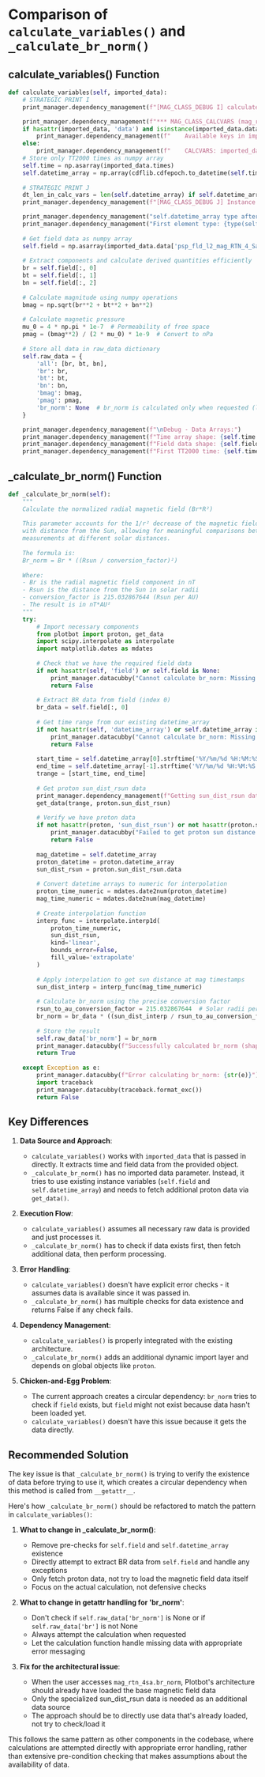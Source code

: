 # Comparison of `calculate_variables()` and `_calculate_br_norm()`

## calculate_variables() Function

```python
def calculate_variables(self, imported_data):
    # STRATEGIC PRINT I
    print_manager.dependency_management(f"[MAG_CLASS_DEBUG I] calculate_variables called for instance ID: {id(self)}")

    print_manager.dependency_management(f"*** MAG_CLASS_CALCVARS (mag_rtn_4sa_class) ID:{id(self)}: imported_data ID: {id(imported_data) if imported_data is not None else 'None'}, .data ID: {id(imported_data.data) if imported_data is not None and hasattr(imported_data, 'data') and imported_data.data is not None else 'N/A'} ***")
    if hasattr(imported_data, 'data') and isinstance(imported_data.data, dict):
        print_manager.dependency_management(f"    Available keys in imported_data.data for CALCVARS: {list(imported_data.data.keys())}")
    else:
        print_manager.dependency_management(f"    CALCVARS: imported_data.data is missing or not a dict.")
    # Store only TT2000 times as numpy array
    self.time = np.asarray(imported_data.times)
    self.datetime_array = np.array(cdflib.cdfepoch.to_datetime(self.time))        
    
    # STRATEGIC PRINT J
    dt_len_in_calc_vars = len(self.datetime_array) if self.datetime_array is not None else "None"
    print_manager.dependency_management(f"[MAG_CLASS_DEBUG J] Instance ID: {id(self)} AFTER self.datetime_array assignment in calculate_variables. Length: {dt_len_in_calc_vars}")

    print_manager.dependency_management("self.datetime_array type after conversion: {type(self.datetime_array)}")
    print_manager.dependency_management("First element type: {type(self.datetime_array[0])}")
    
    # Get field data as numpy array
    self.field = np.asarray(imported_data.data['psp_fld_l2_mag_RTN_4_Sa_per_Cyc'])
    
    # Extract components and calculate derived quantities efficiently
    br = self.field[:, 0]
    bt = self.field[:, 1]
    bn = self.field[:, 2]
    
    # Calculate magnitude using numpy operations
    bmag = np.sqrt(br**2 + bt**2 + bn**2)
    
    # Calculate magnetic pressure
    mu_0 = 4 * np.pi * 1e-7  # Permeability of free space
    pmag = (bmag**2) / (2 * mu_0) * 1e-9  # Convert to nPa
    
    # Store all data in raw_data dictionary
    self.raw_data = {
        'all': [br, bt, bn],
        'br': br,
        'bt': bt,
        'bn': bn,
        'bmag': bmag,
        'pmag': pmag,
        'br_norm': None  # br_norm is calculated only when requested (lazy loading)
    }

    print_manager.dependency_management(f"\nDebug - Data Arrays:")
    print_manager.dependency_management(f"Time array shape: {self.time.shape}")
    print_manager.dependency_management(f"Field data shape: {self.field.shape}")
    print_manager.dependency_management(f"First TT2000 time: {self.time[0]}")
```

## _calculate_br_norm() Function 

```python
def _calculate_br_norm(self):
    """
    Calculate the normalized radial magnetic field (Br*R²)
    
    This parameter accounts for the 1/r² decrease of the magnetic field strength 
    with distance from the Sun, allowing for meaningful comparisons between
    measurements at different solar distances.
    
    The formula is:
    Br_norm = Br * ((Rsun / conversion_factor)²)
    
    Where:
    - Br is the radial magnetic field component in nT
    - Rsun is the distance from the Sun in solar radii
    - conversion_factor is 215.032867644 (Rsun per AU)
    - The result is in nT*AU²
    """
    try:
        # Import necessary components
        from plotbot import proton, get_data
        import scipy.interpolate as interpolate
        import matplotlib.dates as mdates
        
        # Check that we have the required field data
        if not hasattr(self, 'field') or self.field is None:
            print_manager.datacubby("Cannot calculate br_norm: Missing magnetic field data")
            return False
            
        # Extract BR data from field (index 0)
        br_data = self.field[:, 0]
        
        # Get time range from our existing datetime_array
        if not hasattr(self, 'datetime_array') or self.datetime_array is None:
            print_manager.datacubby("Cannot calculate br_norm: Missing datetime data")
            return False
            
        start_time = self.datetime_array[0].strftime('%Y/%m/%d %H:%M:%S.%f')
        end_time = self.datetime_array[-1].strftime('%Y/%m/%d %H:%M:%S.%f')
        trange = [start_time, end_time]
        
        # Get proton sun_dist_rsun data
        print_manager.dependency_management(f"Getting sun_dist_rsun data for br_norm calculation")
        get_data(trange, proton.sun_dist_rsun)
        
        # Verify we have proton data
        if not hasattr(proton, 'sun_dist_rsun') or not hasattr(proton.sun_dist_rsun, 'data') or proton.sun_dist_rsun.data is None:
            print_manager.datacubby("Failed to get proton sun distance data for br_norm calculation")
            return False
        
        mag_datetime = self.datetime_array
        proton_datetime = proton.datetime_array
        sun_dist_rsun = proton.sun_dist_rsun.data
        
        # Convert datetime arrays to numeric for interpolation
        proton_time_numeric = mdates.date2num(proton_datetime)
        mag_time_numeric = mdates.date2num(mag_datetime)
        
        # Create interpolation function
        interp_func = interpolate.interp1d(
            proton_time_numeric, 
            sun_dist_rsun,
            kind='linear',
            bounds_error=False,
            fill_value='extrapolate'
        )
        
        # Apply interpolation to get sun distance at mag timestamps
        sun_dist_interp = interp_func(mag_time_numeric)
        
        # Calculate br_norm using the precise conversion factor
        rsun_to_au_conversion_factor = 215.032867644  # Solar radii per AU
        br_norm = br_data * ((sun_dist_interp / rsun_to_au_conversion_factor) ** 2)
        
        # Store the result
        self.raw_data['br_norm'] = br_norm
        print_manager.datacubby(f"Successfully calculated br_norm (shape: {br_norm.shape})")
        return True
        
    except Exception as e:
        print_manager.datacubby(f"Error calculating br_norm: {str(e)}")
        import traceback
        print_manager.datacubby(traceback.format_exc())
        return False
```

## Key Differences

1. **Data Source and Approach**:
   - `calculate_variables()` works with `imported_data` that is passed in directly. It extracts time and field data from the provided object.
   - `_calculate_br_norm()` has no imported data parameter. Instead, it tries to use existing instance variables (`self.field` and `self.datetime_array`) and needs to fetch additional proton data via `get_data()`.

2. **Execution Flow**:
   - `calculate_variables()` assumes all necessary raw data is provided and just processes it.
   - `_calculate_br_norm()` has to check if data exists first, then fetch additional data, then perform processing.

3. **Error Handling**:
   - `calculate_variables()` doesn't have explicit error checks - it assumes data is available since it was passed in.
   - `_calculate_br_norm()` has multiple checks for data existence and returns False if any check fails.

4. **Dependency Management**:
   - `calculate_variables()` is properly integrated with the existing architecture.
   - `_calculate_br_norm()` adds an additional dynamic import layer and depends on global objects like `proton`.

5. **Chicken-and-Egg Problem**:
   - The current approach creates a circular dependency: `br_norm` tries to check if `field` exists, but `field` might not exist because data hasn't been loaded yet.
   - `calculate_variables()` doesn't have this issue because it gets the data directly.

## Recommended Solution

The key issue is that `_calculate_br_norm()` is trying to verify the existence of data before trying to use it, which creates a circular dependency when this method is called from `__getattr__`.

Here's how `_calculate_br_norm()` should be refactored to match the pattern in `calculate_variables()`:

1. **What to change in _calculate_br_norm()**:
   - Remove pre-checks for `self.field` and `self.datetime_array` existence
   - Directly attempt to extract BR data from `self.field` and handle any exceptions
   - Only fetch proton data, not try to load the magnetic field data itself
   - Focus on the actual calculation, not defensive checks

2. **What to change in __getattr__ handling for 'br_norm'**:
   - Don't check if `self.raw_data['br_norm']` is None or if `self.raw_data['br']` is not None
   - Always attempt the calculation when requested
   - Let the calculation function handle missing data with appropriate error messaging

3. **Fix for the architectural issue**:
   - When the user accesses `mag_rtn_4sa.br_norm`, Plotbot's architecture should already have loaded the base magnetic field data
   - Only the specialized sun_dist_rsun data is needed as an additional data source
   - The approach should be to directly use data that's already loaded, not try to check/load it

This follows the same pattern as other components in the codebase, where calculations are attempted directly with appropriate error handling, rather than extensive pre-condition checking that makes assumptions about the availability of data.
